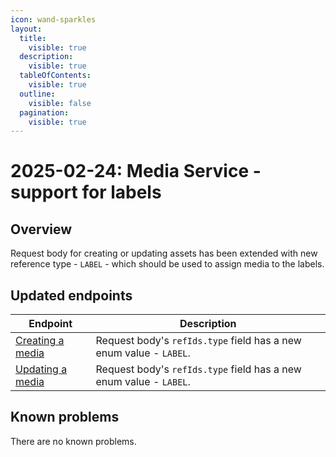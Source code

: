 ```yaml
---
icon: wand-sparkles
layout:
  title:
    visible: true
  description:
    visible: true
  tableOfContents:
    visible: true
  outline:
    visible: false
  pagination:
    visible: true
---
```


# 2025-02-24: Media Service - support for labels

## Overview

Request body for creating or updating assets has been extended with new reference type - `LABEL` - which should be used to assign media to the labels.

## Updated endpoints

| Endpoint                                                               | Description                                                      |
|------------------------------------------------------------------------|------------------------------------------------------------------|
| [Creating a media](https://developer.emporix.io/documentation-portal/api-references/media/media/api-reference/assets)  | Request body's `refIds.type` field has a new enum value - `LABEL`. |
| [Updating a media](https://developer.emporix.io/documentation-portal/api-references/media/media/api-reference/assets#put-media-tenant-assets-assetid)   | Request body's `refIds.type` field has a new enum value - `LABEL`. |

## Known problems

There are no known problems.